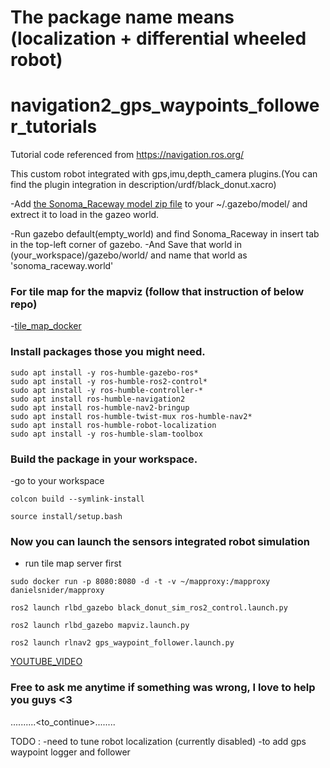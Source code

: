 # The package name means (localization + differential wheeled robot) 

# navigation2_gps_waypoints_follower_tutorials
Tutorial code referenced from https://navigation.ros.org/

This custom robot integrated with gps,imu,depth_camera plugins.(You can find the plugin integration in description/urdf/black_donut.xacro)

-Add [the Sonoma_Raceway model zip file](https://github.com/Htet-Wai-Yan-HWY/loc_diff/blob/main/Sonoma%20Raceway.zip) to your ~/.gazebo/model/ and extrect it to load in the gazeo world.

-Run gazebo default(empty_world) and find Sonoma_Raceway in insert tab in the top-left corner of gazebo.
-And Save that world in (your_workspace)/gazebo/world/      and name that world as 'sonoma_raceway.world'



### For tile map for the mapviz (follow that instruction of below repo) 

-[tile_map_docker](https://github.com/danielsnider/MapViz-Tile-Map-Google-Maps-Satellite)




### Install packages those you might need.

```
sudo apt install -y ros-humble-gazebo-ros* 
sudo apt install -y ros-humble-ros2-control*
sudo apt install -y ros-humble-controller-*
sudo apt install ros-humble-navigation2
sudo apt install ros-humble-nav2-bringup
sudo apt install ros-humble-twist-mux ros-humble-nav2*     
sudo apt install ros-humble-robot-localization
sudo apt install -y ros-humble-slam-toolbox
```


### Build the package in your workspace.

-go to your workspace

```
colcon build --symlink-install
```

```
source install/setup.bash
```

### Now you can launch the sensors integrated robot simulation 

- run tile map server first

```
sudo docker run -p 8080:8080 -d -t -v ~/mapproxy:/mapproxy danielsnider/mapproxy
```

```
ros2 launch rlbd_gazebo black_donut_sim_ros2_control.launch.py
```

```
ros2 launch rlbd_gazebo mapviz.launch.py
```

```
ros2 launch rlnav2 gps_waypoint_follower.launch.py
```

[YOUTUBE_VIDEO](https://www.youtube.com/watch?v=lSZ8QRvmXd8&t=50s)



### Free to ask me anytime if something was wrong, I love to help you guys <3

..........<to_continue>........

TODO : 
-need to tune robot localization (currently disabled)
-to add gps waypoint logger and follower

